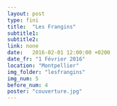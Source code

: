 ```yaml
---
layout: post
type: fini
title:  "Les Frangins"
subtitle1:
subtitle2:
link: none
date:   2016-02-01 12:00:00 +0200
date_fr: "1 Février 2016"
location: "Montpellier"
img_folder: "lesfrangins"
img_num: 5
before_num: 4
poster: "couverture.jpg"
---
```

